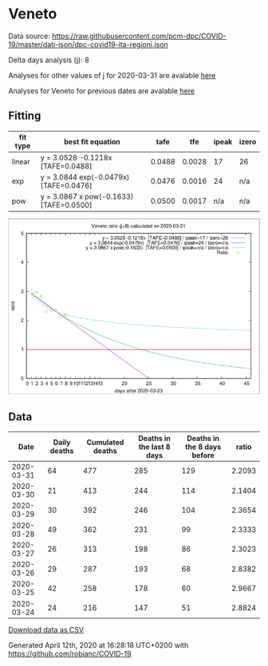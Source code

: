 # Veneto

Data source: https://raw.githubusercontent.com/pcm-dpc/COVID-19/master/dati-json/dpc-covid19-ita-regioni.json

Delta days analysis (j): 8

Analyses for other values of j for 2020-03-31 are avalable [here](../README.md)

Analyses for Veneto for previous dates are avalable [here](../../README.md)

## Fitting 
|fit type|best fit equation|tafe|tfe|ipeak|izero|
|-------|-----|--------|------|---|---|
|linear|y = 3.0528 -0.1218x  [TAFE=0.0488]|0.0488|0.0028|17|26|
|exp|y = 3.0844 exp(-0.0479x)  [TAFE=0.0476]|0.0476|0.0016|24|n/a|
|pow|y = 3.0867 x pow(-0.1633)  [TAFE=0.0500]|0.0500|0.0017|n/a|n/a|

![Plot](COVID-19_veneto_j8_2020-03-31.png)

## Data
|Date|Daily deaths|Cumulated deaths|Deaths in the last 8 days|Deaths in the 8 days before|ratio|
|----|----------|-----------|-------|--------------------|-----|
|2020-03-31|64|477|285|129|2.2093|
|2020-03-30|21|413|244|114|2.1404|
|2020-03-29|30|392|246|104|2.3654|
|2020-03-28|49|362|231|99|2.3333|
|2020-03-27|26|313|198|86|2.3023|
|2020-03-26|29|287|193|68|2.8382|
|2020-03-25|42|258|178|60|2.9667|
|2020-03-24|24|216|147|51|2.8824|

[Download data as CSV](COVID-19_veneto_j8_2020-03-31.csv)

Generated April 12th, 2020 at 16:28:18 UTC+0200 with https://github.com/robianc/COVID-19
